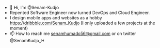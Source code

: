 - 👋 Hi, I’m @Senam-Kudjo
- Repented Software Engineer now turned DevOps and Cloud Engineer.
- I design mobile apps and websites as a hobby https://dribbble.com/Senam_Kudjo (I only uploaded a few projects at the moment)
- 📫 How to reach me senamhumado56@gmail.com or on twitter @SenamKudjo_H
